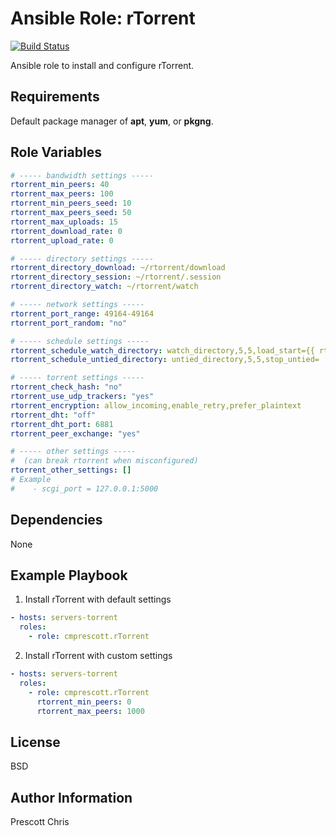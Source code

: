 Ansible Role: rTorrent
=====
[![Build Status](https://travis-ci.org/cmprescott/ansible-role-rtorrent.svg?branch=master)](https://travis-ci.org/cmprescott/ansible-role-rtorrent)

Ansible role to install and configure rTorrent.

Requirements
------------

Default package manager of **apt**, **yum**, or **pkgng**. 

Role Variables
--------------

```yaml
# ----- bandwidth settings -----
rtorrent_min_peers: 40
rtorrent_max_peers: 100
rtorrent_min_peers_seed: 10
rtorrent_max_peers_seed: 50
rtorrent_max_uploads: 15
rtorrent_download_rate: 0
rtorrent_upload_rate: 0

# ----- directory settings -----
rtorrent_directory_download: ~/rtorrent/download
rtorrent_directory_session: ~/rtorrent/.session
rtorrent_directory_watch: ~/rtorrent/watch

# ----- network settings -----
rtorrent_port_range: 49164-49164
rtorrent_port_random: "no"

# ----- schedule settings -----
rtorrent_schedule_watch_directory: watch_directory,5,5,load_start={{ rtorrent_directory_watch }}/*.torrent
rtorrent_schedule_untied_directory: untied_directory,5,5,stop_untied=

# ----- torrent settings -----
rtorrent_check_hash: "no"
rtorrent_use_udp_trackers: "yes"
rtorrent_encryption: allow_incoming,enable_retry,prefer_plaintext
rtorrent_dht: "off"
rtorrent_dht_port: 6881
rtorrent_peer_exchange: "yes"

# ----- other settings -----
#  (can break rtorrent when misconfigured)
rtorrent_other_settings: []
# Example
#    - scgi_port = 127.0.0.1:5000 
```

Dependencies
------------

None

Example Playbook
-------------------------

1) Install rTorrent with default settings

```yaml
- hosts: servers-torrent
  roles:
    - role: cmprescott.rTorrent
```

2) Install rTorrent with custom settings

```yaml
- hosts: servers-torrent
  roles:
    - role: cmprescott.rTorrent
      rtorrent_min_peers: 0
      rtorrent_max_peers: 1000
```

License
-------

BSD

Author Information
------------------

Prescott Chris

